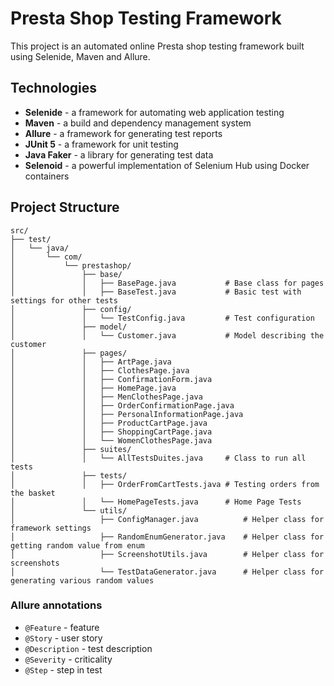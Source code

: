 # Presta Shop Testing Framework

This project is an automated online Presta shop testing framework built using Selenide, Maven and Allure.

## Technologies

- **Selenide** - a framework for automating web application testing
- **Maven** - a build and dependency management system
- **Allure** - a framework for generating test reports
- **JUnit 5** - a framework for unit testing
- **Java Faker** - a library for generating test data
- **Selenoid** - a powerful implementation of Selenium Hub using Docker containers

## Project Structure

```
src/
├── test/
│   └── java/
│       └── com/
│           └── prestashop/
│               ├── base/
│               │   ├── BasePage.java           # Base class for pages
│               │   ├── BaseTest.java           # Basic test with settings for other tests
│               ├── config/
│               │   └── TestConfig.java         # Test configuration
│               ├── model/
│               │   └── Customer.java           # Model describing the customer
│               ├── pages/
│               │   ├── ArtPage.java            
│               │   ├── ClothesPage.java        
│               │   ├── ConfirmationForm.java            
│               │   ├── HomePage.java           
│               │   ├── MenClothesPage.java
│               │   ├── OrderConfirmationPage.java
│               │   ├── PersonalInformationPage.java
│               │   ├── ProductCartPage.java        
│               │   ├── ShoppingCartPage.java   
│               │   └── WomenClothesPage.java            
│               ├── suites/
│               │   └── AllTestsDuites.java     # Class to run all tests
│               ├── tests/
│               │   ├── OrderFromCartTests.java # Testing orders from the basket 
│               │   └── HomePageTests.java      # Home Page Tests
│               └── utils/
│                   ├── ConfigManager.java          # Helper class for framework settings
│                   ├── RandomEnumGenerator.java    # Helper class for getting random value from enum
│                   ├── ScreenshotUtils.java        # Helper class for screenshots
│                   └── TestDataGenerator.java      # Helper class for generating various random values 
```

### Allure annotations
- `@Feature` - feature
- `@Story` - user story
- `@Description` - test description
- `@Severity` - criticality
- `@Step` - step in test